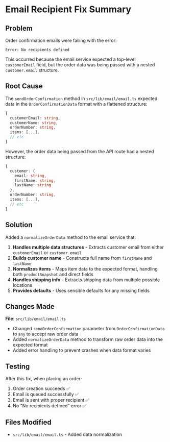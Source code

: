 # Email Recipient Fix Summary

## Problem

Order confirmation emails were failing with the error:
```
Error: No recipients defined
```

This occurred because the email service expected a top-level `customerEmail` field, but the order data was being passed with a nested `customer.email` structure.

## Root Cause

The `sendOrderConfirmation` method in `src/lib/email/email.ts` expected data in the `OrderConfirmationData` format with a flattened structure:

```typescript
{
  customerEmail: string,
  customerName: string,
  orderNumber: string,
  items: [...],
  // etc
}
```

However, the order data being passed from the API route had a nested structure:

```typescript
{
  customer: {
    email: string,
    firstName: string,
    lastName: string
  },
  orderNumber: string,
  items: [...],
  // etc
}
```

## Solution

Added a `normalizeOrderData` method to the email service that:

1. **Handles multiple data structures** - Extracts customer email from either `customerEmail` or `customer.email`
2. **Builds customer name** - Constructs full name from `firstName` and `lastName`
3. **Normalizes items** - Maps item data to the expected format, handling both `productSnapshot` and direct fields
4. **Handles shipping info** - Extracts shipping data from multiple possible locations
5. **Provides defaults** - Uses sensible defaults for any missing fields

## Changes Made

**File**: `src/lib/email/email.ts`

- Changed `sendOrderConfirmation` parameter from `OrderConfirmationData` to `any` to accept raw order data
- Added `normalizeOrderData` method to transform raw order data into the expected format
- Added error handling to prevent crashes when data format varies

## Testing

After this fix, when placing an order:

1. Order creation succeeds ✅
2. Email is queued successfully ✅
3. Email is sent with proper recipient ✅
4. No "No recipients defined" error ✅

## Files Modified

- `src/lib/email/email.ts` - Added data normalization
